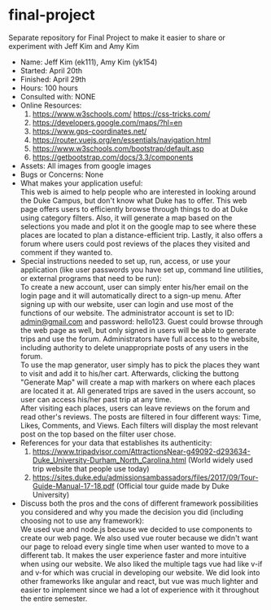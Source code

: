 # final-project
Separate repository for Final Project to make it easier to share or experiment with Jeff Kim and Amy Kim
- Name: Jeff Kim (ek111), Amy Kim (yk154)
- Started: April 20th
- Finished: April 29th
- Hours:  100 hours
- Consulted with: NONE
- Online Resources: <br> 
  1. https://www.w3schools.com/ https://css-tricks.com/
  2. https://developers.google.com/maps/?hl=en
  3. https://www.gps-coordinates.net/
  4. https://router.vuejs.org/en/essentials/navigation.html
  5. https://www.w3schools.com/bootstrap/default.asp
  6. https://getbootstrap.com/docs/3.3/components
- Assets: All images from google images
- Bugs or Concerns: None
- What makes your application useful: <br>This web is aimed to help people who are interested in looking around the Duke Campus, but don't know what Duke has to offer. This web page offers users to efficiently browse through things to do at Duke using category filters. Also, it will generate a map based on the selections you made and plot it on the google map to see where these places are located to plan a distance-efficient trip. Lastly, it also offers a forum where users could post reviews of the places they visited and comment if they wanted to.
- Special instructions needed to set up, run, access, or use your application (like user passwords you have set up, command line utilities, or external programs that need to be run): <br> To create a new account, user can simply enter his/her email on the login page and it will automatically direct to a sign-up menu. After signing up with our website, user can login and use most of the functions of our website. The administrator account is set to ID: admin@gmail.com and password: hello123. Guest could browse through the web page as well, but only signed in users will be able to generate trips and use the forum. Administrators have full access to the website, including authority to delete unappropriate posts of any users in the forum. <br> To use the map generator, user simply has to pick the places they want to visit and add it to his/her cart. Afterwards, clicking the buttong "Generate Map" will create a map with markers on where each places are located it at. All generated trips are saved in the users account, so user can access his/her past trip at any time. <br> After visiting each places, users can leave reviews on the forum and read other's reviews. The posts are filtered in four different ways: Time, Likes, Comments, and Views. Each filters will display the most relevant post on the top based on the filter user chose. 
- References for your data that establishes its authenticity: <br>
  1. https://www.tripadvisor.com/AttractionsNear-g49092-d293634-Duke_University-Durham_North_Carolina.html (World widely used trip website that people use today)<br>
  2. https://sites.duke.edu/admissionsambassadors/files/2017/09/Tour-Guide-Manual-17-18.pdf (Official tour guide made by Duke University) <br>
- Discuss both the pros and the cons of different framework possibilities you considered and why you made the decision you did (including choosing not to use any framework): <br>We used vue and node.js because we decided to use components to create our web page. We also used vue router because we didn't want our page to reload every single time when user wanted to move to a different tab. It makes the user experience faster and more intuitive when using our website. We also liked the multiple tags vue had like v-if and v-for which was crucial in developing our website. We did look into other frameworks like angular and react, but vue was much lighter and easier to implement since we had a lot of experience with it throughout the entire semester. 
 